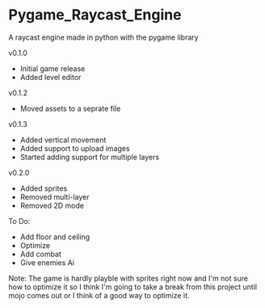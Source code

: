 # Pygame_Raycast_Engine
A raycast engine made in python with the pygame library

v0.1.0
- Initial game release
- Added level editor

v0.1.2
- Moved assets to a seprate file

v0.1.3
- Added vertical movement
- Added support to upload images
- Started adding support for multiple layers

v0.2.0
- Added sprites
- Removed multi-layer
- Removed 2D mode

To Do:
- Add floor and ceiling
- Optimize
- Add combat
- Give enemies Ai

Note:
The game is hardly playble with sprites right now and I'm not sure how to optimize it so I think I'm going to take a break from this project until mojo comes out or I think of a good way to optimize it.
